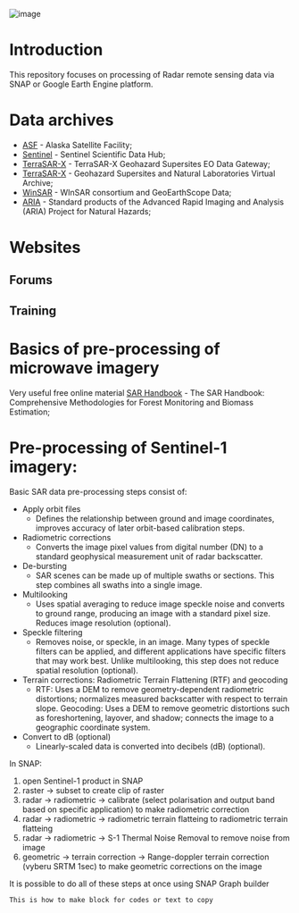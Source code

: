 ![image](https://github.com/StanislavHerber/SAR/assets/134272440/db81e86d-30d4-4224-abe2-c2d75b8bbf5c)

# Introduction
This repository focuses on processing of Radar remote sensing data via SNAP or Google Earth Engine platform.

# Data archives

* [ASF](https://asf.alaska.edu/) - Alaska Satellite Facility</a>;
* [Sentinel](https://scihub.copernicus.eu/) - Sentinel Scientific Data Hub</a>;
* [TerraSAR-X](https://sso.eoc.dlr.de/eoc/auth/login?service=https://download.geoservice.dlr.de/supersites/files/) - TerraSAR-X Geohazard Supersites EO Data Gateway</a>;
* [TerraSAR-X](https://sso.eoc.dlr.de/eoc/auth/login?service=https://download.geoservice.dlr.de/supersites/files/) - Geohazard Supersites and Natural Laboratories Virtual Archive</a>;
* [WinSAR](https://sso.eoc.dlr.de/eoc/auth/login?service=https://download.geoservice.dlr.de/supersites/files/) - WInSAR consortium and GeoEarthScope Data</a>;
* [ARIA](http://aria-products.jpl.nasa.gov/) - Standard products of the Advanced Rapid Imaging and Analysis (ARIA) Project for Natural Hazards</a>;

# Websites
## Forums

## Training



# Basics of pre-processing of microwave imagery

Very useful free online material
[SAR Handbook](https://servirglobal.net/resources/sar-handbook) - The SAR Handbook: Comprehensive Methodologies for Forest Monitoring and Biomass Estimation</a>;

# Pre-processing of Sentinel-1 imagery:

Basic SAR data pre-processing steps consist of:
* Apply orbit files
   * Defines the relationship between ground and image coordinates,
improves accuracy of later orbit-based calibration steps.
* Radiometric corrections
   * Converts the image pixel values from digital number (DN) to a
standard geophysical measurement unit of radar backscatter.
* De-bursting
   * SAR scenes can be made up of multiple swaths or sections.
This step combines all swaths into a single image.
* Multilooking
   * Uses spatial averaging to reduce image speckle noise and converts to ground range,
producing an image with a standard pixel size. Reduces image resolution (optional).
* Speckle filtering
   * Removes noise, or speckle, in an image. Many types of speckle filters can be applied, and different applications
have specific filters that may work best. Unlike multilooking, this step does not reduce spatial resolution (optional).
* Terrain corrections: Radiometric Terrain Flattening (RTF) and geocoding
   * RTF: Uses a DEM to remove geometry-dependent radiometric distortions; normalizes measured backscatter with respect to terrain slope. Geocoding: Uses a DEM to remove geometric distortions such as foreshortening, layover, and shadow; connects the image to a geographic coordinate system.
* Convert to dB (optional)
   * Linearly-scaled data is converted into decibels (dB) (optional).

In SNAP:

1) open Sentinel-1 product in SNAP
2) raster -> subset to create clip of raster
3) radar -> radiometric -> calibrate (select polarisation and output band based on specific application) to make radiometric correction
4) radar -> radiometric -> radiometric terrain flatteing to radiometric terrain flatteing
5) radar -> radiometric -> S-1 Thermal Noise Removal to remove noise from image
6) geometric -> terrain correction -> Range-doppler terrain correction (vyberu SRTM 1sec) to make geometric corrections on the image

It is possible to do all of these steps at once using SNAP Graph builder

```
This is how to make block for codes or text to copy 
```
